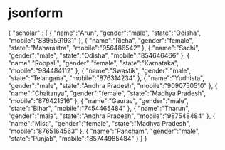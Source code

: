 # jsonform
{
"scholar" : [
{
"name":"Arun",
"gender":"male",
"state":"Odisha",
"mobile":"8895591931"
},
{
"name":"Richa",
"gender":"female",
"state":"Maharastra",
"mobile":"956486542"
},
{
"name":"Sachi",
"gender":"male",
"state":"Odisha",
"mobile":"854646466"
},
{
"name":"Roopali",
"gender":"female",
"state":"Karnataka",
"mobile":"984484112"
},
{
"name":"Swastik",
"gender":"male",
"state":"Telangana",
"mobile":"876314234"
},
{
"name":"Yudhista",
"gender":"male",
"state":"Andhra Pradesh",
"mobile":"9090750510"
},
{
"name":"Chaitanya",
"gender":"female",
"state":"Madhya Pradesh",
"mobile":"876421516"
},
{
"name":"Gaurav",
"gender":"male",
"state":"Bihar",
"mobile":"7454465484"
},
{
"name":"Tharun",
"gender":"male",
"state":"Andhra Pradesh",
"mobile":"987548484"
},
{
"name":"Misti",
"gender":"female",
"state":"Madhya Pradesh",
"mobile":"8765164563"
},
{
"name":"Pancham",
"gender":"male",
"state":"Punjab",
"mobile":"85744985484"
}
]
}
